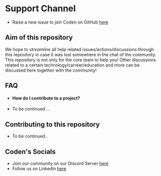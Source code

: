 # Support Channel
- Raise a new issue to join Coden on GitHub [here](https://github.com/CodenCommunity/Support/issues/new?assignees=LeeRenJie&labels=Join+Coden+GitHub&template=join-coden-github.md&title=Join+Coden+on+GitHub)

## Aim of this repository
We hope to *streamline* all help related issues/actions/discussions through this repository in case it was lost somewhere in the chat of the community. This repository is not only for the core team to help you! Other discussions related to a certain technology/carreer/education and more can be discussed here together with the community!

## FAQ
- ####  How do I contribute to a project?
- To be continued ...

## Contributing to this repository
- To be continued..

## Coden's Socials
- Join our community on our Discord Server [here](https://discord.gg/rSKKKZEnVn)  
- Follow us on LinkedIn [here](https://www.linkedin.com/company/coden-community)
